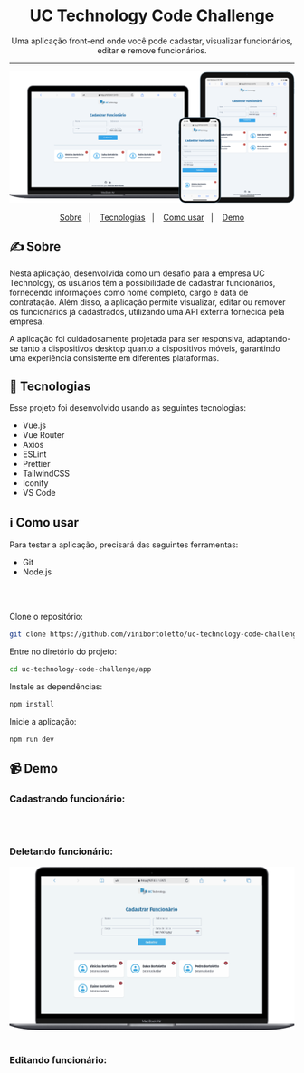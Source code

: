 <div align="center">
  <h1>UC Technology Code Challenge</h1>
  Uma aplicação front-end onde você pode cadastar, visualizar funcionários, editar e remove funcionários. 
</div>

<hr />

<p align="center">
  <img alt="website mockup" src="./src/assets/readme/mockup.png" />    
</p>

<p align="center">
  <a href="#writing_hand-sobre">Sobre</a>&nbsp;&nbsp;&nbsp;|&nbsp;&nbsp;&nbsp;
  <a href="#rocket-tecnologias">Tecnologias</a>&nbsp;&nbsp;&nbsp;|&nbsp;&nbsp;&nbsp;
  <a href="#information_source-como-usar">Como usar</a>&nbsp;&nbsp;&nbsp;|&nbsp;&nbsp;&nbsp;
  <a href="#video_camera-demo">Demo</a>
</p>

## :writing_hand: Sobre

Nesta aplicação, desenvolvida como um desafio para a empresa UC Technology, os usuários têm a possibilidade de cadastrar funcionários, fornecendo informações como nome completo, cargo e data de contratação. Além disso, a aplicação permite visualizar, editar ou remover os funcionários já cadastrados, utilizando uma API externa fornecida pela empresa.

A aplicação foi cuidadosamente projetada para ser responsiva, adaptando-se tanto a dispositivos desktop quanto a dispositivos móveis, garantindo uma experiência consistente em diferentes plataformas.

## :rocket: Tecnologias

Esse projeto foi desenvolvido usando as seguintes tecnologias:

- Vue.js
- Vue Router
- Axios
- ESLint
- Prettier
- TailwindCSS
- Iconify
- VS Code

## :information_source: Como usar

Para testar a aplicação, precisará das seguintes ferramentas:

- Git
- Node.js

<br />
<br />

Clone o repositório:

```bash
git clone https://github.com/vinibortoletto/uc-technology-code-challenge.git
```

Entre no diretório do projeto:

```bash
cd uc-technology-code-challenge/app
```

Instale as dependências:

```bash
npm install
```

Inicie a aplicação:

```bash
npm run dev
```

## :video_camera: Demo

<div>

### Cadastrando funcionário:

<img  src='./src/assets/readme/creating.gif' alt='' />
<br/>
<br/>

### Deletando funcionário:

<img src='./src/assets/readme/deleting.gif' alt='' />
<br/>
<br/>

### Editando funcionário:

<img src='./src/assets/readme/editing.gif' alt='' />
<br/>
<br/>

</div>
